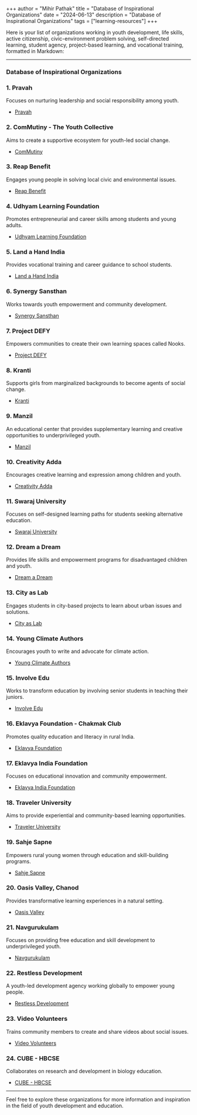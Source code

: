 +++
author = "Mihir Pathak"
title = "Database of Inspirational Organizations"
date = "2024-06-13"
description = "Database of Inspirational Organizations"
tags = ["learning-resources"]
+++

Here is your list of organizations working in youth development, life skills, active citizenship, civic-environment problem solving, self-directed learning, student agency, project-based learning, and vocational training, formatted in Markdown:

---

### Database of Inspirational Organizations

### 1. Pravah
Focuses on nurturing leadership and social responsibility among youth.
- [Pravah](https://www.pravahindia.org/)

### 2. ComMutiny - The Youth Collective
Aims to create a supportive ecosystem for youth-led social change.
- [ComMutiny](https://commutiny.in/)

### 3. Reap Benefit
Engages young people in solving local civic and environmental issues.
- [Reap Benefit](https://www.reapbenefit.org/)

### 4. Udhyam Learning Foundation
Promotes entrepreneurial and career skills among students and young adults.
- [Udhyam Learning Foundation](https://www.udhyam.org/)

### 5. Land a Hand India
Provides vocational training and career guidance to school students.
- [Land a Hand India](https://lendahandindia.org/)

### 6. Synergy Sansthan
Works towards youth empowerment and community development.
- [Synergy Sansthan](http://www.synergysansthan.org/)

### 7. Project DEFY
Empowers communities to create their own learning spaces called Nooks.
- [Project DEFY](https://www.projectdefy.org/)

### 8. Kranti
Supports girls from marginalized backgrounds to become agents of social change.
- [Kranti](https://www.kranti-india.org/)

### 9. Manzil
An educational center that provides supplementary learning and creative opportunities to underprivileged youth.
- [Manzil](https://www.manzil.in/)

### 10. Creativity Adda
Encourages creative learning and expression among children and youth.
- [Creativity Adda](https://www.creativityadda.org/)

### 11. Swaraj University
Focuses on self-designed learning paths for students seeking alternative education.
- [Swaraj University](https://www.swarajuniversity.org/)

### 12. Dream a Dream
Provides life skills and empowerment programs for disadvantaged children and youth.
- [Dream a Dream](https://www.dreamadream.org/)

### 13. City as Lab
Engages students in city-based projects to learn about urban issues and solutions.
- [City as Lab](https://cityaslabindia.org/)

### 14. Young Climate Authors
Encourages youth to write and advocate for climate action.
- [Young Climate Authors](https://www.cogitation.in/educator-training-for-climate-authors)


### 15. Involve Edu
Works to transform education by involving senior students in teaching their juniors.
- [Involve Edu](https://www.involveedu.com/)

### 16. Eklavya Foundation - Chakmak Club
Promotes quality education and literacy in rural India.
- [Eklavya Foundation](https://www.eklavya.in/)

### 17. Eklavya India Foundation
Focuses on educational innovation and community empowerment.
- [Eklavya India Foundation](https://eklavyaindia.org/)

### 18. Traveler University
Aims to provide experiential and community-based learning opportunities.
- [Traveler University](https://www.travellersuniversity.org/)

### 19. Sahje Sapne
Empowers rural young women through education and skill-building programs.
- [Sahje Sapne](https://sajhesapne.org/)

### 20. Oasis Valley, Chanod
Provides transformative learning experiences in a natural setting.
- [Oasis Valley](https://www.oasisvalley.org/)

### 21. Navgurukulam
Focuses on providing free education and skill development to underprivileged youth.
- [Navgurukulam](https://www.navgurukul.org/)

### 22. Restless Development
A youth-led development agency working globally to empower young people.
- [Restless Development](https://restlessdevelopment.org/)

### 23. Video Volunteers
Trains community members to create and share videos about social issues.
- [Video Volunteers](https://www.videovolunteers.org/)

### 24. CUBE - HBCSE
Collaborates on research and development in biology education.
- [CUBE - HBCSE](https://www.hbcse.tifr.res.in/research/past-projects/cube)

---

Feel free to explore these organizations for more information and inspiration in the field of youth development and education.